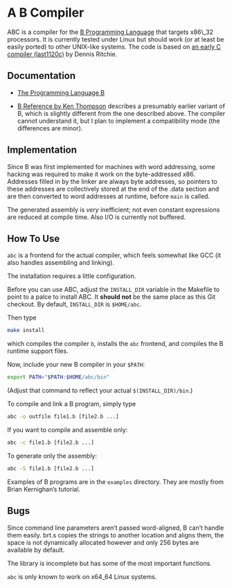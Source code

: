 # A B Compiler

ABC is a compiler for the [B Programming
Language](http://en.wikipedia.org/wiki/B_(programming_language)) that targets
x86\_32 processors. It is currently tested under Linux but should work (or at
least be easily ported) to other UNIX-like systems. The code is based on [an
early C compiler
(last1120c)](http://www.cs.bell-labs.com/who/dmr/primevalC.html) by Dennis
Ritchie.

## Documentation

* [The Programming Language B](http://9p.io/cm/cs/who/dmr/bintro.html)

* [B Reference by Ken Thompson](http://9p.io/cm/cs/who/dmr/kbman.html) describes
a presumably earlier variant of B, which is slightly different from the one
described above. The compiler cannot understand it, but I plan to implement a
compatibility mode (the differences are minor).

## Implementation

Since B was first implemented for machines with word addressing, some hacking
was required to make it work on the byte-addressed x86. Addresses filled in by
the linker are always byte addresses, so pointers to these addresses are
collectively stored at the end of the .data section and are then converted to
word addresses at runtime, before `main` is called.

The generated assembly is *very* inefficient; not even constant expressions are
reduced at compile time. Also I/O is currently not buffered.

## How To Use

`abc` is a frontend for the actual compiler, which feels somewhat like GCC (it
also handles assembling and linking).

The installation requires a little configuration.

Before you can use ABC, adjust the `INSTALL_DIR` variable in the Makefile to
point to a palce to install ABC. It **should not** be the same place as this Git
checkout. By default, `INSTALL_DIR` is `$HOME/abc`.

Then type

```sh
make install
```

which compiles the compiler `b`, installs the `abc` frontend, and compiles the B
runtime support files.

Now, include your new B compiler in your `$PATH`:

```sh
export PATH="$PATH:$HOME/abc/bin"
```

(Adjust that command to reflect your actual `$(INSTALL_DIR)/bin`.)

To compile and link a B program, simply type

```sh
abc -o outfile file1.b [file2.b ...]
```

If you want to compile and assemble only:

```sh
abc -c file1.b [file2.b ...]
```

To generate only the assembly:

```sh
abc -S file1.b [file2.b ...]
```

Examples of B programs are in the `examples` directory. They are mostly from
Brian Kernighan’s tutorial.

## Bugs

Since command line parameters aren’t passed word-aligned, B can’t handle them
easily. brt.s copies the strings to another location and aligns them, the space
is not dynamically allocated however and only 256 bytes are available by
default.

The library is incomplete but has some of the most important functions.

`abc` is only known to work on x64\_64 Linux systems.
